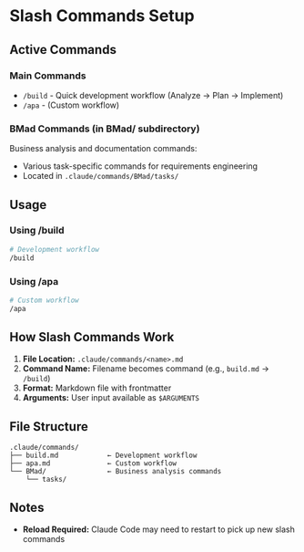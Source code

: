 # Slash Commands Setup

## Active Commands

### Main Commands
- `/build` - Quick development workflow (Analyze → Plan → Implement)
- `/apa` - (Custom workflow)

### BMad Commands (in BMad/ subdirectory)
Business analysis and documentation commands:
- Various task-specific commands for requirements engineering
- Located in `.claude/commands/BMad/tasks/`

## Usage

### Using /build

```bash
# Development workflow
/build
```

### Using /apa

```bash
# Custom workflow
/apa
```

## How Slash Commands Work

1. **File Location:** `.claude/commands/<name>.md`
2. **Command Name:** Filename becomes command (e.g., `build.md` → `/build`)
3. **Format:** Markdown file with frontmatter
4. **Arguments:** User input available as `$ARGUMENTS`

## File Structure

```
.claude/commands/
├── build.md            ← Development workflow
├── apa.md              ← Custom workflow
└── BMad/               ← Business analysis commands
    └── tasks/
```

## Notes

- **Reload Required:** Claude Code may need to restart to pick up new slash commands
